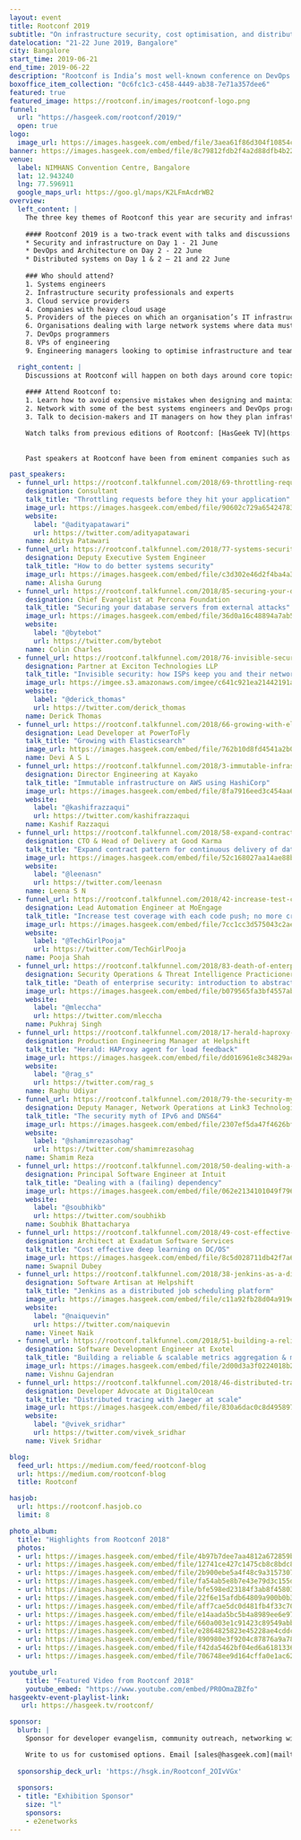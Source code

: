 ```yaml
---
layout: event
title: Rootconf 2019
subtitle: "On infrastructure security, cost optimisation, and distributed systems."
datelocation: "21-22 June 2019, Bangalore"
city: Bangalore
start_time: 2019-06-21
end_time: 2019-06-22
description: "Rootconf is India’s most well-known conference on DevOps and IT infrastructure. Rootconf attracts systems and operations engineers, and decision-makers in IT to share real world knowledge about building reliable systems."
boxoffice_item_collection: "0c6fc1c3-c458-4449-ab38-7e71a357dee6"
featured: true
featured_image: https://rootconf.in/images/rootconf-logo.png
funnel:
  url: "https://hasgeek.com/rootconf/2019/"
  open: true
logo:
  image_url: https://images.hasgeek.com/embed/file/3aea61f86d304f10854c9ebba31d71a3
banner: https://images.hasgeek.com/embed/file/8c79812fdb2f4a2d88dfb4b22d5ca358
venue:
  label: NIMHANS Convention Centre, Bangalore
  lat: 12.943240
  lng: 77.596911
  google_maps_url: https://goo.gl/maps/K2LFmAcdrWB2
overview:
  left_content: |
    The three key themes of Rootconf this year are security and infrastructure, DevOps and architecture, and distributed systems.
    
    #### Rootconf 2019 is a two-track event with talks and discussions covering the following:
    * Security and infrastructure on Day 1 - 21 June
    * DevOps and Architecture on Day 2 - 22 June
    * Distributed systems on Day 1 & 2 – 21 and 22 June
    
    ### Who should attend?
    1. Systems engineers
    2. Infrastructure security professionals and experts
    3. Cloud service providers
    4. Companies with heavy cloud usage
    5. Providers of the pieces on which an organisation’s IT infrastructure runs – monitoring, log management, alerting, etc
    6. Organisations dealing with large network systems where data must be protected
    7. DevOps programmers
    8. VPs of engineering
    9. Engineering managers looking to optimise infrastructure and teams

  right_content: |
    Discussions at Rootconf will happen on both days around core topics such as DevSecOps, optimising infrastructure, network security, and related topics.
    
    #### Attend Rootconf to:
    1. Learn how to avoid expensive mistakes when designing and maintaining your infrastructure.
    2. Network with some of the best systems engineers and DevOps programmers in India and South Asia.
    3. Talk to decision-makers and IT managers on how they plan infrastructure for their companies.

    Watch talks from previous editions of Rootconf: [HasGeek TV](https://hasgeek.tv/rootconf/)
    
    
    Past speakers at Rootconf have been from eminent companies such as [Shopify](https://www.youtube.com/watch?v=1rzymT_QeKs), [Facebook](https://www.youtube.com/watch?v=sYlWtTbpHQI), [Digital Ocean](https://www.youtube.com/watch?v=iJAZopeTJ_0&t=0s&index=5&list=PL279M8GbNseu5nRQOyycxPkUqqpw0ZoBR), [MoEngage](https://www.youtube.com/watch?v=x_estWYgsV8&t=15s&index=11&list=PL279M8GbNseu5nRQOyycxPkUqqpw0ZoBR), [Scripbox](https://scripbox.com), [Media.net](https://media.net), [RedHat](https://www.youtube.com/watch?v=irAAe9Vymec&list=PL279M8GbNsesm3VDr2xs-2XE1HxrzGoog&index=5), [Mapbox](https://www.youtube.com/watch?v=XQJ7YhVoSWI&list=PL279M8GbNsetx7OBsvHMeertMwJi3Mho1&index=13), [Percona](https://www.youtube.com/watch?v=sjDXJ9RF480&list=PL279M8GbNsetx7OBsvHMeertMwJi3Mho1&index=12), [Flipkart](https://www.youtube.com/watch?v=FLQVvmLOrhY), and [Snapdeal](https://www.youtube.com/watch?v=LDfWu2NII8k).

past_speakers:
  - funnel_url: https://rootconf.talkfunnel.com/2018/69-throttling-requests-before-they-hit-your-applicati
    designation: Consultant
    talk_title: "Throttling requests before they hit your application"
    image_url: https://images.hasgeek.com/embed/file/90602c729a654247833b1163f128e358
    website:
      label: "@adityapatawari"
      url: https://twitter.com/adityapatawari
    name: Aditya Patawari
  - funnel_url: https://rootconf.talkfunnel.com/2018/77-systems-security
    designation: Deputy Executive System Engineer
    talk_title: "How to do better systems security"
    image_url: https://images.hasgeek.com/embed/file/c3d302e46d2f4ba4a3c258ee2f193ece
    name: Alisha Gurung
  - funnel_url: https://rootconf.talkfunnel.com/2018/85-securing-your-database-servers-from-external-attac
    designation: Chief Evangelist at Percona Foundation
    talk_title: "Securing your database servers from external attacks"
    image_url: https://images.hasgeek.com/embed/file/36d0a16c48894a7ab54e16892e4c1d2b
    website:
      label: "@bytebot"
      url: https://twitter.com/bytebot
    name: Colin Charles
  - funnel_url: https://rootconf.talkfunnel.com/2018/76-invisible-security-how-isps-keep-you-their-network
    designation: Partner at Exciton Technologies LLP
    talk_title: "Invisible security: how ISPs keep you and their network safe"
    image_url: https://imgee.s3.amazonaws.com/imgee/c641c921ea21442191a78bdd29a4523a.jpeg
    website:
      label: "@derick_thomas"
      url: https://twitter.com/derick_thomas
    name: Derick Thomas
  - funnel_url: https://rootconf.talkfunnel.com/2018/66-growing-with-elasticsearch
    designation: Lead Developer at PowerToFly
    talk_title: "Growing with Elasticsearch"
    image_url: https://images.hasgeek.com/embed/file/762b10d8fd4541a2b0c4461c7d9de36a
    name: Devi A S L
  - funnel_url: https://rootconf.talkfunnel.com/2018/3-immutable-infrastructure-on-aws-using-hashicorp
    designation: Director Engineering at Kayako
    talk_title: "Immutable infrastructure on AWS using HashiCorp"
    image_url: https://images.hasgeek.com/embed/file/8fa7916eed3c454aa69e2300e29fcba3
    website:
      label: "@kashifrazzaqui"
      url: https://twitter.com/kashifrazzaqui
    name: Kashif Razzaqui
  - funnel_url: https://rootconf.talkfunnel.com/2018/58-expand-contract-pattern-for-continuous-delivery-of
    designation: CTO & Head of Delivery at Good Karma
    talk_title: "Expand contract pattern for continuous delivery of databases"
    image_url: https://images.hasgeek.com/embed/file/52c168027aa14ae88bbb885aba40f745
    website:
      label: "@leenasn"
      url: https://twitter.com/leenasn
    name: Leena S N
  - funnel_url: https://rootconf.talkfunnel.com/2018/42-increase-test-coverage-with-each-code-push-no-more
    designation: Lead Automation Engineer at MoEngage
    talk_title: "Increase test coverage with each code push; no more cry on legacy code"
    image_url: https://images.hasgeek.com/embed/file/7cc1cc3d575043c2ae2edfdb6b9aca39
    website:
      label: "@TechGirlPooja"
      url: https://twitter.com/TechGirlPooja
    name: Pooja Shah
  - funnel_url: https://rootconf.talkfunnel.com/2018/83-death-of-enterprise-security-introduction-to-abstr
    designation: Security Operations & Threat Intelligence Practicioner at Bhujang Innovations
    talk_title: "Death of enterprise security: introduction to abstraction and machine-to-machine orchestration"
    image_url: https://images.hasgeek.com/embed/file/b079565fa3bf4557ab49e029e6bee9d0
    website:
      label: "@mleccha"
      url: https://twitter.com/mleccha
    name: Pukhraj Singh
  - funnel_url: https://rootconf.talkfunnel.com/2018/17-herald-haproxy-agent-for-load-feedback
    designation: Production Engineering Manager at Helpshift
    talk_title: "Herald: HAProxy agent for load feedback"
    image_url: https://images.hasgeek.com/embed/file/dd016961e8c34829acc273621bbe21b1
    website:
      label: "@rag_s"
      url: https://twitter.com/rag_s
    name: Raghu Udiyar
  - funnel_url: https://rootconf.talkfunnel.com/2018/79-the-security-myth-of-ipv6-and-dns64
    designation: Deputy Manager, Network Operations at Link3 Technologies
    talk_title: "The security myth of IPv6 and DNS64"
    image_url: https://images.hasgeek.com/embed/file/2307ef5da47f4626bfd556b87e03e615
    website:
      label: "@shamimrezasohag"
      url: https://twitter.com/shamimrezasohag
    name: Shamim Reza
  - funnel_url: https://rootconf.talkfunnel.com/2018/50-dealing-with-a-failing-dependency
    designation: Principal Software Engineer at Intuit
    talk_title: "Dealing with a (failing) dependency"
    image_url: https://images.hasgeek.com/embed/file/062e2134101049f796c95e9ca08d773d
    website:
      label: "@soubhikb"
      url: https://twitter.com/soubhikb
    name: Soubhik Bhattacharya
  - funnel_url: https://rootconf.talkfunnel.com/2018/49-cost-effective-deep-learning-on-dc-os
    designation: Architect at Exadatum Software Services
    talk_title: "Cost effective deep learning on DC/OS"
    image_url: https://images.hasgeek.com/embed/file/8c5d028711db42f7a6811170128ed0c8
    name: Swapnil Dubey
  - funnel_url: https://rootconf.talkfunnel.com/2018/38-jenkins-as-a-distributed-job-scheduling-platform
    designation: Software Artisan at Helpshift
    talk_title: "Jenkins as a distributed job scheduling platform"
    image_url: https://images.hasgeek.com/embed/file/c11a92fb28d04a919e95fc3b172150c2
    website:
      label: "@naiquevin"
      url: https://twitter.com/naiquevin
    name: Vineet Naik
  - funnel_url: https://rootconf.talkfunnel.com/2018/51-building-a-reliable-and-scalable-metrics-aggregati
    designation: Software Development Engineer at Exotel
    talk_title: "Building a reliable & scalable metrics aggregation & monitoring system"
    image_url: https://images.hasgeek.com/embed/file/2d00d3a3f0224018b27a0b01ebe27a28
    name: Vishnu Gajendran
  - funnel_url: https://rootconf.talkfunnel.com/2018/46-distributed-tracing-with-jaeger-at-scale
    designation: Developer Advocate at DigitalOcean
    talk_title: "Distributed tracing with Jaeger at scale"
    image_url: https://images.hasgeek.com/embed/file/830a6dac0c8d49589783c95d1d27c837
    website:
      label: "@vivek_sridhar"
      url: https://twitter.com/vivek_sridhar
    name: Vivek Sridhar

blog:
  feed_url: https://medium.com/feed/rootconf-blog
  url: https://medium.com/rootconf-blog
  title: Rootconf

hasjob:
  url: https://rootconf.hasjob.co
  limit: 8

photo_album:
  title: "Highlights from Rootconf 2018"
  photos:
  - url: https://images.hasgeek.com/embed/file/4b97b7dee7aa4812a672859b1390b316
  - url: https://images.hasgeek.com/embed/file/12741ce427c1475cb8c8bdc885909835
  - url: https://images.hasgeek.com/embed/file/2b900ebe5a4f48c9a3157307f0202703
  - url: https://images.hasgeek.com/embed/file/fa54ab5e8b7e43e79d3c155d7c0f3a35
  - url: https://images.hasgeek.com/embed/file/bfe598ed23184f3ab8f4580324975cd9
  - url: https://images.hasgeek.com/embed/file/22f6e15afdb64809a900b0b3cd2158bd
  - url: https://images.hasgeek.com/embed/file/aff7cae5dc0d481fb4f33c70cb259b72
  - url: https://images.hasgeek.com/embed/file/e14aada5bc5b4a8989ee6e97afe1d3ed
  - url: https://images.hasgeek.com/embed/file/660a003e1c91423c89549abb43b17750
  - url: https://images.hasgeek.com/embed/file/e2864825823e45228ae4cddcc4072328
  - url: https://images.hasgeek.com/embed/file/890980e3f9204c87876a9a781056939d
  - url: https://images.hasgeek.com/embed/file/f42da5462bf04ed6a6181336c18c0eee
  - url: https://images.hasgeek.com/embed/file/706748ee9d164cffa0e1ac627bef3aa6

youtube_url:
    title: "Featured Video from Rootconf 2018"
    youtube_embed: "https://www.youtube.com/embed/PR0OmaZBZfo"
hasgeektv-event-playlist-link:
   url: https://hasgeek.tv/rootconf/

sponsor:
  blurb: |
    Sponsor for developer evangelism, community outreach, networking with IT managers and decision-makers, and hiring.

    Write to us for customised options. Email [sales@hasgeek.com](mailto:sales@hasgeek.com)
  
  sponsorship_deck_url: 'https://hsgk.in/Rootconf_2OIvVGx'
    
  sponsors:
  - title: "Exhibition Sponsor"
    size: "l"
    sponsors:
    - e2enetworks
---
```

